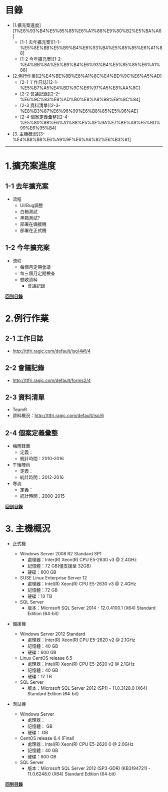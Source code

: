 # 目錄

<!-- MarkdownTOC -->

- [1.擴充案進度][1%E6%93%B4%E5%85%85%E6%A1%88%E9%80%B2%E5%BA%A6]
	- [1-1 去年擴充案][1-1-%E5%8E%BB%E5%B9%B4%E6%93%B4%E5%85%85%E6%A1%88]
	- [1-2 今年擴充案][1-2-%E4%BB%8A%E5%B9%B4%E6%93%B4%E5%85%85%E6%A1%88]
- [2.例行作業][2%E4%BE%8B%E8%A1%8C%E4%BD%9C%E6%A5%AD]
	- [2-1 工作日誌][2-1-%E5%B7%A5%E4%BD%9C%E6%97%A5%E8%AA%8C]
	- [2-2 會議記錄][2-2-%E6%9C%83%E8%AD%B0%E8%A8%98%E9%8C%84]
	- [2-3 資料清單][2-3-%E8%B3%87%E6%96%99%E6%B8%85%E5%96%AE]
	- [2-4 個案定義彙整][2-4-%E5%80%8B%E6%A1%88%E5%AE%9A%E7%BE%A9%E5%BD%99%E6%95%B4]
- [3. 主機概況][3-%E4%B8%BB%E6%A9%9F%E6%A6%82%E6%B3%81]

<!-- /MarkdownTOC -->

---
# 1.擴充案進度 

## 1-1 去年擴充案

* 流程
	+ UI/Bug調整
	+ 白箱測試
	+ 黑箱測試?
	+ 部署在備援機
	+ 部署在正式機

## 1-2 今年擴充案

* 流程
	+ 每個月定期會議
	+ 每三個月定期檢查
	+ 驗收資料
		- 會議記錄

**[回到目錄](#目錄)**

# 2.例行作業

## 2-1 工作日誌 

* http://ttfri.ragic.com/default/iso/4#!/4 


## 2-2 會議記錄
* http://ttfri.ragic.com/default/forms2/4

## 2-3 資料清單 
* TeamR
* 資料概況：http://ttfri.ragic.com/default/iso/6

## 2-4 個案定義彙整 
* 梅雨鋒面 
	+ 定義：
	+ 統計時間：2010-2016
* 午後陣雨 
	+ 定義：
	+ 統計時間：2012-2016
* 寒流 
	+ 定義：
	+ 統計時間：2000-2015

**[回到目錄](#目錄)**

# 3. 主機概況 

* 正式機
	+ Windows Server 2008 R2 Standard SP1
		- 處理器：Inter(R) Xeon(R) CPU E5-2630 v3 @ 2.4GHz
		- 記憶體：72 GB(僅支援至 32GB)
		- 硬碟：600 GB
	+ SUSE Linux Enterprise Server 12
		- 處理器：Intel(R) Xeon(R) CPU E5-2630 v3 @ 2.4GHz
		- 記憶體：72 GB
		- 硬碟：13 TB
	+ SQL Server
		- 版本：Microsoft SQL Server 2014 - 12.0.4100.1 (X64) Standard Edition (64-bit)
* 備援機
	+ Windows Server 2012 Standard
		- 處理器：Inter(R) Xeon(R) CPU E5-2620 v2 @ 2.1GHz
		- 記憶體：40 GB
		- 硬碟：600 GB
	+ Linux CentOS release 6.5
		- 處理器：Intel(R) Xeon(R) CPU E5-2620 v2 @ 2.1GHz
		- 記憶體：40 GB
		- 硬碟：17 TB
	+ SQL Server
		- 版本：Microsoft SQL Server 2012 (SP1) - 11.0.3128.0 (X64)	Standard Edition (64-bit)

* 測試機
	+ Windows Server 
		- 處理器：
		- 記憶體： GB
		- 硬碟： GB
	+ CentOS release 6.4 (Final)
		- 處理器：Intel(R) Xeon(R) CPU E5-2620 0 @ 2.0GHz
		- 記憶體：40 GB
		- 硬碟：800 GB
	+ SQL Server
		- 版本：Microsoft SQL Server 2012 (SP3-GDR) (KB3194721) - 11.0.6248.0 (X64) Standard Edition (64-bit)

**[回到目錄](#目錄)**
